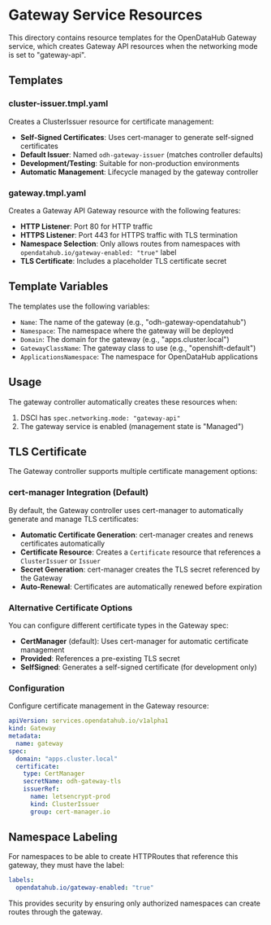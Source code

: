 # Gateway Service Resources

This directory contains resource templates for the OpenDataHub Gateway service, which creates Gateway API resources when the networking mode is set to "gateway-api".

## Templates

### cluster-issuer.tmpl.yaml

Creates a ClusterIssuer resource for certificate management:

- **Self-Signed Certificates**: Uses cert-manager to generate self-signed certificates
- **Default Issuer**: Named `odh-gateway-issuer` (matches controller defaults)
- **Development/Testing**: Suitable for non-production environments
- **Automatic Management**: Lifecycle managed by the gateway controller

### gateway.tmpl.yaml

Creates a Gateway API Gateway resource with the following features:

- **HTTP Listener**: Port 80 for HTTP traffic
- **HTTPS Listener**: Port 443 for HTTPS traffic with TLS termination
- **Namespace Selection**: Only allows routes from namespaces with `opendatahub.io/gateway-enabled: "true"` label
- **TLS Certificate**: Includes a placeholder TLS certificate secret

## Template Variables

The templates use the following variables:

- `Name`: The name of the gateway (e.g., "odh-gateway-opendatahub")
- `Namespace`: The namespace where the gateway will be deployed
- `Domain`: The domain for the gateway (e.g., "apps.cluster.local")
- `GatewayClassName`: The gateway class to use (e.g., "openshift-default")
- `ApplicationsNamespace`: The namespace for OpenDataHub applications

## Usage

The gateway controller automatically creates these resources when:

1. DSCI has `spec.networking.mode: "gateway-api"`
2. The gateway service is enabled (management state is "Managed")

## TLS Certificate

The Gateway controller supports multiple certificate management options:

### cert-manager Integration (Default)
By default, the Gateway controller uses cert-manager to automatically generate and manage TLS certificates:

- **Automatic Certificate Generation**: cert-manager creates and renews certificates automatically
- **Certificate Resource**: Creates a `Certificate` resource that references a `ClusterIssuer` or `Issuer`
- **Secret Generation**: cert-manager creates the TLS secret referenced by the Gateway
- **Auto-Renewal**: Certificates are automatically renewed before expiration

### Alternative Certificate Options
You can configure different certificate types in the Gateway spec:

- **CertManager** (default): Uses cert-manager for automatic certificate management
- **Provided**: References a pre-existing TLS secret
- **SelfSigned**: Generates a self-signed certificate (for development only)

### Configuration
Configure certificate management in the Gateway resource:

```yaml
apiVersion: services.opendatahub.io/v1alpha1
kind: Gateway
metadata:
  name: gateway
spec:
  domain: "apps.cluster.local"
  certificate:
    type: CertManager
    secretName: odh-gateway-tls
    issuerRef:
      name: letsencrypt-prod
      kind: ClusterIssuer
      group: cert-manager.io
```

## Namespace Labeling

For namespaces to be able to create HTTPRoutes that reference this gateway, they must have the label:

```yaml
labels:
  opendatahub.io/gateway-enabled: "true"
```

This provides security by ensuring only authorized namespaces can create routes through the gateway. 